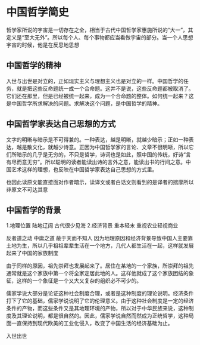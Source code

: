 # 中国哲学简史




哲学家所说的宇宙是一切存在之全，相当于古代中国哲学家惠施所说的“大一”，其定义是“至大无外”。所以每个人、每个事物都应当看做宇宙的部分。当一个人思想宇宙的时候，他是在反思地思想


## 中国哲学的精神

入世与出世是对立的，正如现实主义与理想主义也是对立的一样。中国哲学的任务，就是把这些反命题统一成一个合命题。这并不是说，这些反命题都被取消了。它们还在那里，但是已经被统一起来，成为一个合命题的整体。如何统一起来？这是中国哲学所求解决的问题。求解决这个问题，是中国哲学的精神。


## 中国哲学家表达自己思想的方式

文字的明晰与暗示是不可得兼的。一种表达，越是明晰，就越少暗示；正如一种表达，越是散文化，就越少诗意。正因为中国哲学家的言论、文章不很明晰，所以它们所暗示的几乎是无穷的，不只是哲学，诗词也是如此，照中国的传统，好诗“言有尽而意无穷”。所以聪明的读者能读出诗的言外之意，能读出书的行间之意。中国艺术这样的理想，也反映在中国哲学家表达自己思想的方式里。

也因此读原文能直接面对作者暗示，读译文或者白话文则看到的是译者的揣摩所以非原文不可达其意


## 中国哲学的背景

1.地理位置 陆地辽阔 古代很少见海
2.经济背景 重本轻末 重视农业轻视商业

反者道之动
中庸之道
蔽于天而不知人
因为地理原因和经济背景导致中国人主要靠土地为生，所以几乎祖祖辈辈生活在一个地方，几代人都生活在一起，这样就发展起来了中国的家族制度

由于同样的原因，祖先崇拜也发展起来了。居住在某地的一个家族，所崇拜的祖先通常就是这个家族中第一个将全家定居此地的人。这样他就成了这个家族团结的象征，这样的一个象征是一个又大又复杂的组织必不可少的。

儒家学说大部分是论证这种社会制度合理，或者是这种制度的理论说明。经济条件打下了它的基础，儒家学说说明了它的伦理意义。由于这种社会制度是一定的经济条件的产物，而这些条件又是其地理环境的产物，所以对于中华民族来说，这种制度及其理论说明，都是很自然的。因此，儒家学说自然而然成为正统哲学，这种局面一直保持到现代欧美的工业化侵入，改变了中国生活的经济基础为止。

入世出世

